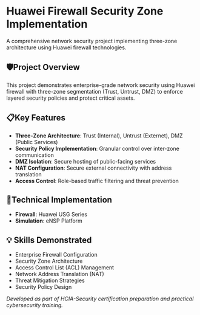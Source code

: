 # Huawei Firewall Security Zone Implementation
A comprehensive network security project implementing three-zone architecture using Huawei firewall technologies.

## 🛡️Project Overview
This project demonstrates enterprise-grade network security using Huawei firewall with three-zone segmentation (Trust, Untrust, DMZ) to enforce layered security policies and protect critical assets.

## 📋Key Features
- **Three-Zone Architecture**: Trust (Internal), Untrust (Externet), DMZ (Public Services)
- **Security Policy Implementation**: Granular control over inter-zone communication
- **DMZ Isolation**: Secure hosting of public-facing services
- **NAT Configuration**: Secure external connectivity with address translation
- **Access Control**: Role-based traffic filtering and threat prevention

## 🔧Technical Implementation
- **Firewall**: Huawei USG Series
- **Simulation**: eNSP Platform

## 💡 Skills Demonstrated
- Enterprise Firewall Configuration
- Security Zone Architecture
- Access Control List (ACL) Management
- Network Address Translation (NAT)
- Threat Mitigation Strategies
- Security Policy Design

*Developed as part of HCIA-Security certification preparation and practical cybersecurity training.*
